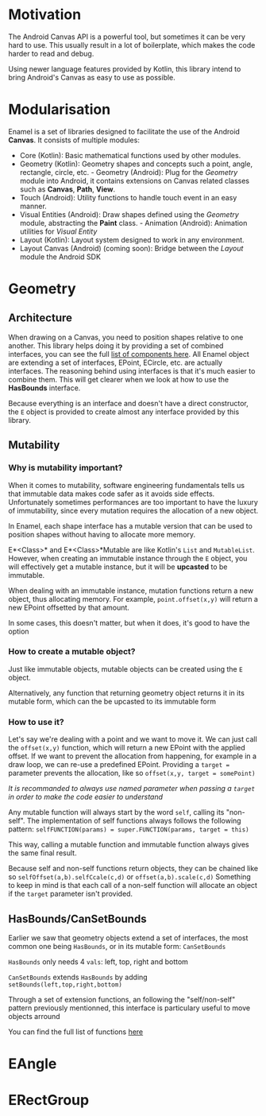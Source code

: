
# Motivation
The Android Canvas API is a powerful tool, but sometimes it can be very hard to use. This usually result in a lot of boilerplate, which makes the code harder to read and debug.

Using newer language features provided by Kotlin, this library intend to bring Android's Canvas as easy to use as possible.


# Modularisation
Enamel is a set of libraries designed to facilitate the use of the Android **Canvas**. It consists of multiple modules:

- Core (Kotlin): Basic mathematical functions used by other modules.
- Geometry (Kotlin): Geometry shapes and concepts such a point, angle, rectangle, circle, etc.
- Geometry (Android): Plug for the *Geometry* module into Android, it contains extensions on Canvas related classes such as **Canvas**, **Path**, **View**.
- Touch (Android): Utility functions to handle touch event in an easy manner.
- Visual Entities (Android): Draw shapes defined using the *Geometry* module, abstracting the **Paint** class.
- Animation (Android): Animation utilities for *Visual Entity*
- Layout (Kotlin): Layout system designed to work in any environment.
- Layout Canvas (Android) (coming soon): Bridge between the *Layout* module the Android SDK

# Geometry
## Architecture
When drawing on a Canvas, you need to position shapes relative to one another. This library helps doing it by providing a set of combined interfaces, you can see the full [list of components here](TODO).
All Enamel object are extending a set of interfaces, EPoint, ECircle, etc. are actually interfaces. The reasoning behind using interfaces is that it's much easier to combine them. This will get clearer when we look at how to use the **HasBounds** interface.

Because everything is an interface and doesn't have a direct constructor, the `E` object is provided to create almost any interface provided by this library.

## Mutability
### Why is mutability important?
When it comes to mutability, software engineering fundamentals tells us that immutable data makes code safer as it avoids side effects. Unfortunately sometimes performances are too important to have the luxury of immutability, since every mutation requires the allocation of a new object.

In Enamel, each shape interface has a mutable version that can be used to position shapes without having to allocate more memory.

E*\<Class\>* and E*\<Class\>*Mutable are like Kotlin's `List` and `MutableList`. However, when creating an immutable instance through the `E` object, you will effectively get a mutable instance, but it will be **upcasted** to be immutable.

When dealing with an immutable instance, mutation functions return a new object, thus allocating memory. For example, `point.offset(x,y)` will return a new EPoint offsetted by that amount.

In some cases, this doesn't matter, but when it does, it's good to have the option

### How to create a mutable object?

Just like immutable objects, mutable objects can be created using the `E` object.

Alternatively, any function that returning geometry object returns it in its mutable form, which can the be upcasted to its immutable form

### How to use it?

Let's say we're dealing with a point and we want to move it. We can just call the `offset(x,y)` function, which will return a new EPoint with the applied offset. If we want to prevent the allocation from happening, for example in a draw loop, we can re-use a predefined EPoint. Providing a `target =` parameter prevents the allocation, like so `offset(x,y, target = somePoint)`

*It is recommanded to always use named parameter when passing a `target` in order to make the code easier to understand*

Any mutable function will always start by the word `self`, calling its "non-self". The implementation of self functions always follows the following pattern:
`selfFUNCTION(params) = super.FUNCTION(params, target = this)`

This way, calling a mutable function and immutable function always gives the same final result.

Because self and non-self functions return objects, they can be chained like so `selfOffset(a,b).selfCcale(c,d)` or `offset(a,b).scale(c,d)`
Something to keep in mind is that each call of a non-self function will allocate an object if the `target` parameter isn't provided.

## HasBounds/CanSetBounds
Earlier we saw that geometry objects extend a set of interfaces, the most common one being `HasBounds`, or in its mutable form: `CanSetBounds`

`HasBounds` only needs 4 `vals`: left, top, right and bottom

`CanSetBounds` extends `HasBounds` by adding `setBounds(left,top,right,bottom)`

Through a set of extension functions, an following the "self/non-self" pattern previously mentionned, this interface is particulary useful to move objects arround

You can find the full list of functions [here](TODO)

# EAngle

# ERectGroup